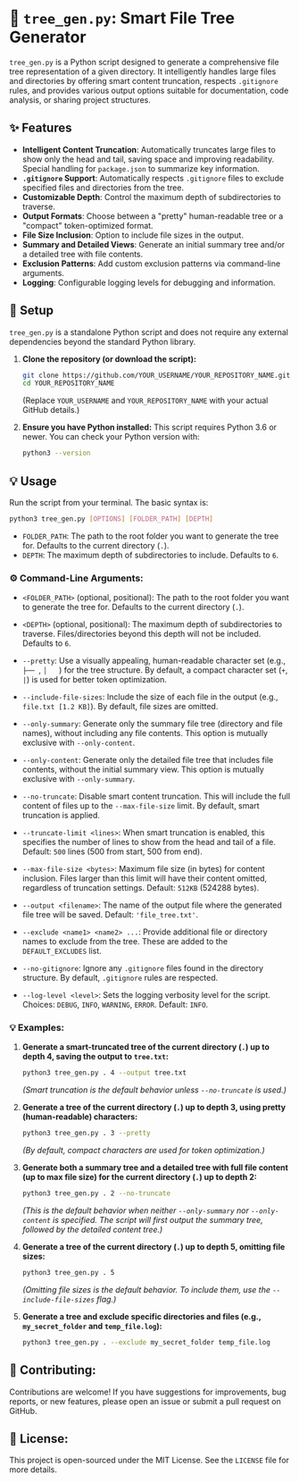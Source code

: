 # 🌳 `tree_gen.py`: Smart File Tree Generator

`tree_gen.py` is a Python script designed to generate a comprehensive file tree representation of a given directory. It intelligently handles large files and directories by offering smart content truncation, respects `.gitignore` rules, and provides various output options suitable for documentation, code analysis, or sharing project structures.

## ✨ Features

*   **Intelligent Content Truncation**: Automatically truncates large files to show only the head and tail, saving space and improving readability. Special handling for `package.json` to summarize key information.
*   **`.gitignore` Support**: Automatically respects `.gitignore` files to exclude specified files and directories from the tree.
*   **Customizable Depth**: Control the maximum depth of subdirectories to traverse.
*   **Output Formats**: Choose between a "pretty" human-readable tree or a "compact" token-optimized format.
*   **File Size Inclusion**: Option to include file sizes in the output.
*   **Summary and Detailed Views**: Generate an initial summary tree and/or a detailed tree with file contents.
*   **Exclusion Patterns**: Add custom exclusion patterns via command-line arguments.
*   **Logging**: Configurable logging levels for debugging and information.

## 🚀 Setup

`tree_gen.py` is a standalone Python script and does not require any external dependencies beyond the standard Python library.

1.  **Clone the repository (or download the script):**
    ```bash
    git clone https://github.com/YOUR_USERNAME/YOUR_REPOSITORY_NAME.git
    cd YOUR_REPOSITORY_NAME
    ```
    (Replace `YOUR_USERNAME` and `YOUR_REPOSITORY_NAME` with your actual GitHub details.)

2.  **Ensure you have Python installed:**
    This script requires Python 3.6 or newer. You can check your Python version with:
    ```bash
    python3 --version
    ```

## 💡 Usage

Run the script from your terminal. The basic syntax is:

```bash
python3 tree_gen.py [OPTIONS] [FOLDER_PATH] [DEPTH]
```

*   `FOLDER_PATH`: The path to the root folder you want to generate the tree for. Defaults to the current directory (`.`).
*   `DEPTH`: The maximum depth of subdirectories to include. Defaults to `6`.

### ⚙️ Command-Line Arguments:

*   `<FOLDER_PATH>` (optional, positional): The path to the root folder you want to generate the tree for. Defaults to the current directory (`.`).
*   `<DEPTH>` (optional, positional): The maximum depth of subdirectories to traverse. Files/directories beyond this depth will not be included. Defaults to `6`.

*   `--pretty`: Use a visually appealing, human-readable character set (e.g., `├── `, `│   `) for the tree structure. By default, a compact character set (` + `, ` | `) is used for better token optimization.
*   `--include-file-sizes`: Include the size of each file in the output (e.g., `file.txt [1.2 KB]`). By default, file sizes are omitted.
*   `--only-summary`: Generate only the summary file tree (directory and file names), without including any file contents. This option is mutually exclusive with `--only-content`.
*   `--only-content`: Generate only the detailed file tree that includes file contents, without the initial summary view. This option is mutually exclusive with `--only-summary`.
*   `--no-truncate`: Disable smart content truncation. This will include the full content of files up to the `--max-file-size` limit. By default, smart truncation is applied.
*   `--truncate-limit <lines>`: When smart truncation is enabled, this specifies the number of lines to show from the head and tail of a file. Default: `500` lines (500 from start, 500 from end).
*   `--max-file-size <bytes>`: Maximum file size (in bytes) for content inclusion. Files larger than this limit will have their content omitted, regardless of truncation settings. Default: `512KB` (524288 bytes).
*   `--output <filename>`: The name of the output file where the generated file tree will be saved. Default: `'file_tree.txt'`.
*   `--exclude <name1> <name2> ...`: Provide additional file or directory names to exclude from the tree. These are added to the `DEFAULT_EXCLUDES` list.
*   `--no-gitignore`: Ignore any `.gitignore` files found in the directory structure. By default, `.gitignore` rules are respected.
*   `--log-level <level>`: Sets the logging verbosity level for the script. Choices: `DEBUG`, `INFO`, `WARNING`, `ERROR`. Default: `INFO`.

### 💡 Examples:

1.  **Generate a smart-truncated tree of the current directory (`.`) up to depth 4, saving the output to `tree.txt`:**
    ```bash
    python3 tree_gen.py . 4 --output tree.txt
    ```
    *(Smart truncation is the default behavior unless `--no-truncate` is used.)*

2.  **Generate a tree of the current directory (`.`) up to depth 3, using pretty (human-readable) characters:**
    ```bash
    python3 tree_gen.py . 3 --pretty
    ```
    *(By default, compact characters are used for token optimization.)*

3.  **Generate both a summary tree and a detailed tree with full file content (up to max file size) for the current directory (`.`) up to depth 2:**
    ```bash
    python3 tree_gen.py . 2 --no-truncate
    ```
    *(This is the default behavior when neither `--only-summary` nor `--only-content` is specified. The script will first output the summary tree, followed by the detailed content tree.)*

4.  **Generate a tree of the current directory (`.`) up to depth 5, omitting file sizes:**
    ```bash
    python3 tree_gen.py . 5
    ```
    *(Omitting file sizes is the default behavior. To include them, use the `--include-file-sizes` flag.)*

5.  **Generate a tree and exclude specific directories and files (e.g., `my_secret_folder` and `temp_file.log`):**
    ```bash
    python3 tree_gen.py . --exclude my_secret_folder temp_file.log
    ```

## 🤝 Contributing:

Contributions are welcome! If you have suggestions for improvements, bug reports, or new features, please open an issue or submit a pull request on GitHub.

## 📄 License:

This project is open-sourced under the MIT License. See the `LICENSE` file for more details.
